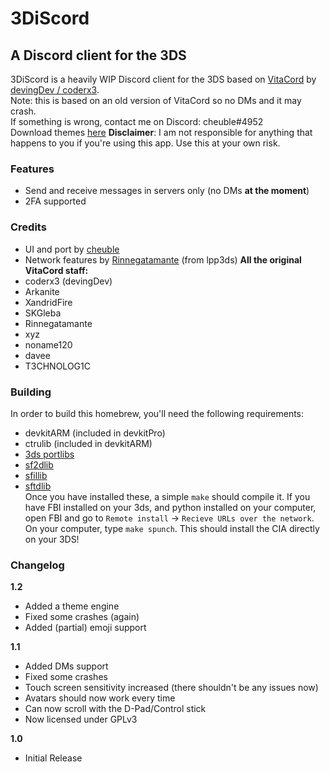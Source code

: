 # 3DiScord
## A Discord client for the 3DS

3DiScord is a heavily WIP Discord client for the 3DS based on [VitaCord](https://github.com/devingDev/VitaCord) by [devingDev / coderx3](https://github.com/devingDev/).  
Note: this is based on an old version of VitaCord so no DMs and it may crash.  
If something is wrong, contact me on Discord: cheuble#4952  
Download themes [here](https://github.com/cheuble/3DiScord-themes)
**Disclaimer**: I am not responsible for anything that happens to you if you're using this app. Use this at your own risk.

### Features

* Send and receive messages in servers only (no DMs **at the moment**)
* 2FA supported

### Credits

* UI and port by [cheuble](https://github.com/cheuble)
* Network features by [Rinnegatamante](https://github.com/Rinnegatamante/) (from lpp3ds) 
**All the original VitaCord staff:**
* coderx3 (devingDev)
* Arkanite
* XandridFire
* SKGleba
* Rinnegatamante
* xyz
* noname120
* davee
* T3CHNOLOG1C  

### Building

In order to build this homebrew, you'll need the following requirements:
* devkitARM (included in devkitPro)
* ctrulib (included in devkitARM)
* [3ds portlibs](https://github.com/Cruel/3ds_portlibs)
* [sf2dlib](https://github.com/xerpi/sf2dlib)
* [sfillib](https://github.com/xerpi/sfillib)
* [sftdlib](https://github.com/xerpi/sftdlib)  
Once you have installed these, a simple `make` should compile it. If you have FBI installed on your 3ds, and python installed on your computer, open FBI and go to `Remote install` -> `Recieve URLs over the network`.
 On your computer, type `make spunch`. This should install the CIA directly on your 3DS!
 
### Changelog 

**1.2**
* Added a theme engine
* Fixed some crashes (again)
* Added (partial) emoji support 

**1.1** 
* Added DMs support
* Fixed some crashes
* Touch screen sensitivity increased (there shouldn't be any issues now)
* Avatars should now work every time
* Can now scroll with the D-Pad/Control stick
* Now licensed under GPLv3  

**1.0**
* Initial Release